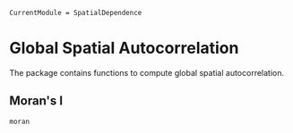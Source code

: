 ```@meta
CurrentModule = SpatialDependence
```

# Global Spatial Autocorrelation

The package contains functions to compute global spatial autocorrelation.

## Moran's I

```@docs
moran
```
